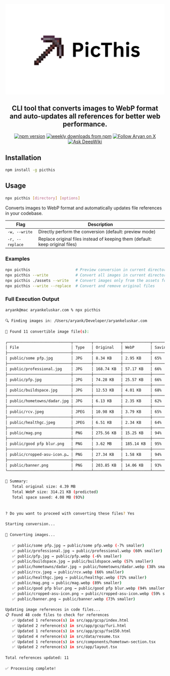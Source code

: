 <div align="center">
<img src="https://raw.githubusercontent.com/aryankeluskar/picthis/refs/heads/master/assets/PicThis.png" alt="PicThis Banner" />
</div>

<h2 align="center">CLI tool that converts images to WebP format and auto-updates all references for better web performance.</h2>

<p align="center">
<a href="https://www.npmjs.com/package/picthis">
<img alt="npm version" src="https://img.shields.io/npm/v/picthis.svg?style=flat-square"></a>
<a href="https://www.npmjs.com/package/picthis">
<img alt="weekly downloads from npm" src="https://img.shields.io/npm/dw/picthis.svg?style=flat-square"></a>
<a href="https://x.com/intent/follow?screen_name=aryankeluscar">
<img alt="Follow Aryan on X" src="https://img.shields.io/badge/%40aryankeluscar-9f9f9f?style=flat-square&logo=x&labelColor=555"></a>
<a href="https://deepwiki.com/aryankeluskar/picthis"><img src="https://deepwiki.com/badge.svg" alt="Ask DeepWiki"></a>
</p>

## Installation

```bash
npm install -g picthis
```

## Usage

```bash
npx picthis [directory] [options]
```

Converts images to WebP format and automatically updates file references in your codebase.

| Flag | Description |
|------|-------------|
| `-w, --write` | Directly perform the conversion (default: preview mode) |
| `-r, --replace` | Replace original files instead of keeping them (default: keep original files) |

### Examples

```bash
npx picthis                    # Preview conversion in current directory
npx picthis --write            # Convert all images in current directory  
npx picthis ./assets --write   # Convert images only from the assets folder
npx picthis --write --replace  # Convert and remove original files
```

### Full Execution Output

```bash
aryank@mac aryankeluskar.com % npx picthis

🔍 Finding images in: /Users/aryank/Developer/aryankeluskar.com

📸 Found 11 convertible image file(s):

┌────────────────────────────┬────────┬────────────┬────────────┬────────────┐
│ File                       │ Type   │ Original   │ WebP       │ Savings    │
├────────────────────────────┼────────┼────────────┼────────────┼────────────┤
│ public/some pfp.jpg        │ JPG    │ 8.34 KB    │ 2.95 KB    │ 65%        │
├────────────────────────────┼────────┼────────────┼────────────┼────────────┤
│ public/professional.jpg    │ JPG    │ 168.74 KB  │ 57.17 KB   │ 66%        │
├────────────────────────────┼────────┼────────────┼────────────┼────────────┤
│ public/pfp.jpg             │ JPG    │ 74.28 KB   │ 25.57 KB   │ 66%        │
├────────────────────────────┼────────┼────────────┼────────────┼────────────┤
│ public/buildspace.jpg      │ JPG    │ 12.53 KB   │ 4.01 KB    │ 68%        │
├────────────────────────────┼────────┼────────────┼────────────┼────────────┤
│ public/hometowns/dadar.jpg │ JPG    │ 6.13 KB    │ 2.35 KB    │ 62%        │
├────────────────────────────┼────────┼────────────┼────────────┼────────────┤
│ public/rcv.jpeg            │ JPEG   │ 10.98 KB   │ 3.79 KB    │ 65%        │
├────────────────────────────┼────────┼────────────┼────────────┼────────────┤
│ public/healthgc.jpeg       │ JPEG   │ 6.51 KB    │ 2.34 KB    │ 64%        │
├────────────────────────────┼────────┼────────────┼────────────┼────────────┤
│ public/mag.png             │ PNG    │ 275.56 KB  │ 15.25 KB   │ 94%        │
├────────────────────────────┼────────┼────────────┼────────────┼────────────┤
│ public/good pfp blur.png   │ PNG    │ 3.62 MB    │ 185.14 KB  │ 95%        │
├────────────────────────────┼────────┼────────────┼────────────┼────────────┤
│ public/cropped-asu-icon.p… │ PNG    │ 27.34 KB   │ 1.58 KB    │ 94%        │
├────────────────────────────┼────────┼────────────┼────────────┼────────────┤
│ public/banner.png          │ PNG    │ 203.85 KB  │ 14.06 KB   │ 93%        │
└────────────────────────────┴────────┴────────────┴────────────┴────────────┘

📝 Summary:
   Total original size: 4.39 MB
   Total WebP size: 314.21 KB (predicted)
   Total space saved: 4.08 MB (93%)


? Do you want to proceed with converting these files? Yes

Starting conversion...

📸 Converting images...

   ✅ public/some pfp.jpg → public/some pfp.webp (-7% smaller)
   ✅ public/professional.jpg → public/professional.webp (60% smaller)
   ✅ public/pfp.jpg → public/pfp.webp (-6% smaller)
   ✅ public/buildspace.jpg → public/buildspace.webp (57% smaller)
   ✅ public/hometowns/dadar.jpg → public/hometowns/dadar.webp (38% smaller)
   ✅ public/rcv.jpeg → public/rcv.webp (66% smaller)
   ✅ public/healthgc.jpeg → public/healthgc.webp (72% smaller)
   ✅ public/mag.png → public/mag.webp (89% smaller)
   ✅ public/good pfp blur.png → public/good pfp blur.webp (94% smaller)
   ✅ public/cropped-asu-icon.png → public/cropped-asu-icon.webp (59% smaller)
   ✅ public/banner.png → public/banner.webp (73% smaller)

Updating image references in code files...
📋 Found 48 code files to check for references
   ✅ Updated 1 reference(s) in src/app/gcsp/index.html
   ✅ Updated 2 reference(s) in src/app/gcsp/furi.html
   ✅ Updated 1 reference(s) in src/app/gcsp/fse150.html
   ✅ Updated 4 reference(s) in src/data/resume.tsx
   ✅ Updated 1 reference(s) in src/components/hometown-section.tsx
   ✅ Updated 2 reference(s) in src/app/layout.tsx

Total references updated: 11

✅ Processing complete!
```
